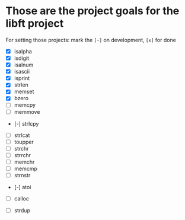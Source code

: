 # Those are the project goals for the libft project

For setting those projects:
mark the `[-]` on development, `[x]` for done

- [x] isalpha
- [x] isdigit
- [x] isalnum
- [x] isascii
- [x] isprint
- [x] strlen
- [x] memset
- [x] bzero
- [ ] memcpy
- [ ] memmove
- [-] strlcpy
- [ ] strlcat
- [ ] toupper
- [ ] strchr
- [ ] strrchr
- [ ] memchr
- [ ] memcmp
- [ ] strnstr
- [-] atoi
- [ ] calloc
- [ ] strdup

